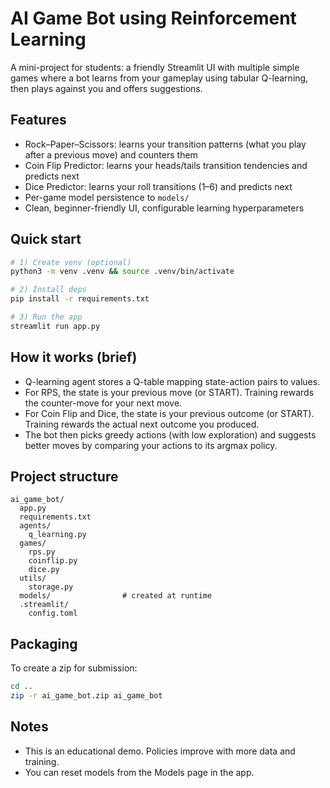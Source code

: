 # AI Game Bot using Reinforcement Learning

A mini-project for students: a friendly Streamlit UI with multiple simple games where a bot learns from your gameplay using tabular Q-learning, then plays against you and offers suggestions.

## Features
- Rock–Paper–Scissors: learns your transition patterns (what you play after a previous move) and counters them
- Coin Flip Predictor: learns your heads/tails transition tendencies and predicts next
- Dice Predictor: learns your roll transitions (1–6) and predicts next
- Per-game model persistence to `models/`
- Clean, beginner-friendly UI, configurable learning hyperparameters

## Quick start

```bash
# 1) Create venv (optional)
python3 -m venv .venv && source .venv/bin/activate

# 2) Install deps
pip install -r requirements.txt

# 3) Run the app
streamlit run app.py
```

## How it works (brief)
- Q-learning agent stores a Q-table mapping state-action pairs to values.
- For RPS, the state is your previous move (or START). Training rewards the counter-move for your next move.
- For Coin Flip and Dice, the state is your previous outcome (or START). Training rewards the actual next outcome you produced.
- The bot then picks greedy actions (with low exploration) and suggests better moves by comparing your actions to its argmax policy.

## Project structure
```
ai_game_bot/
  app.py
  requirements.txt
  agents/
    q_learning.py
  games/
    rps.py
    coinflip.py
    dice.py
  utils/
    storage.py
  models/                # created at runtime
  .streamlit/
    config.toml
```

## Packaging
To create a zip for submission:
```bash
cd ..
zip -r ai_game_bot.zip ai_game_bot
```

## Notes
- This is an educational demo. Policies improve with more data and training.
- You can reset models from the Models page in the app.
